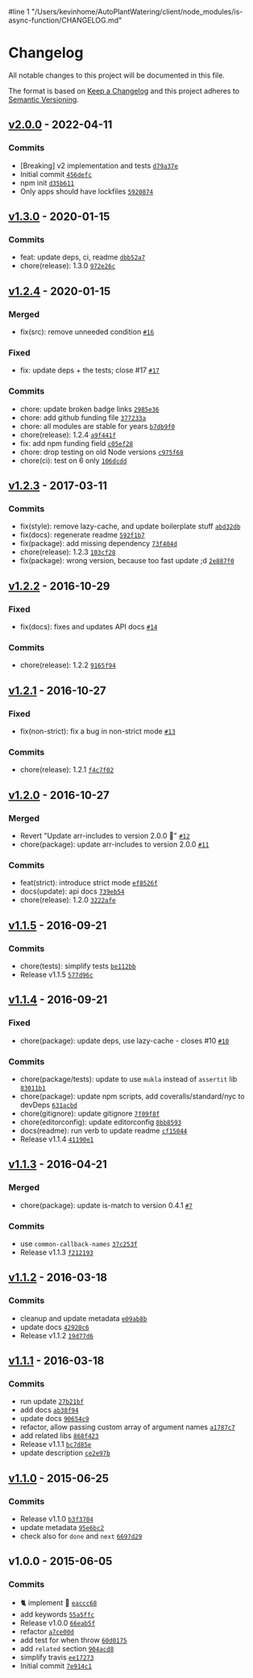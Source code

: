 #line 1 "/Users/kevinhome/AutoPlantWatering/client/node_modules/is-async-function/CHANGELOG.md"
# Changelog

All notable changes to this project will be documented in this file.

The format is based on [Keep a Changelog](https://keepachangelog.com/en/1.0.0/)
and this project adheres to [Semantic Versioning](https://semver.org/spec/v2.0.0.html).

## [v2.0.0](https://github.com/inspect-js/is-async-function/compare/v1.3.0...v2.0.0) - 2022-04-11

### Commits

- [Breaking] v2 implementation and tests [`d79a37e`](https://github.com/inspect-js/is-async-function/commit/d79a37e25e24a74be3c349de51fda4ad58f30f3a)
- Initial commit [`456defc`](https://github.com/inspect-js/is-async-function/commit/456defc6dc36809d11dd5a199110e46fe9fb4a6f)
- npm init [`d35b611`](https://github.com/inspect-js/is-async-function/commit/d35b611d669e57a3a6fd017930d3bf9a0589ffd2)
- Only apps should have lockfiles [`5920874`](https://github.com/inspect-js/is-async-function/commit/5920874ec2b26762d1037168a73e1c29a4286b1a)

## [v1.3.0](https://github.com/inspect-js/is-async-function/compare/v1.2.4...v1.3.0) - 2020-01-15

### Commits

- feat: update deps, ci, readme [`dbb52a7`](https://github.com/inspect-js/is-async-function/commit/dbb52a7714887e897df62302a6ad8e8402d67fe4)
- chore(release): 1.3.0 [`972e26c`](https://github.com/inspect-js/is-async-function/commit/972e26c01ad14aa3560462624f24f4464efc46a3)

## [v1.2.4](https://github.com/inspect-js/is-async-function/compare/v1.2.3...v1.2.4) - 2020-01-15

### Merged

- fix(src): remove unneeded condition [`#16`](https://github.com/inspect-js/is-async-function/pull/16)

### Fixed

- fix: update deps + the tests; close #17 [`#17`](https://github.com/inspect-js/is-async-function/issues/17)

### Commits

- chore: update broken badge links [`2985e36`](https://github.com/inspect-js/is-async-function/commit/2985e36a644306ab2beb392e6833860cc1b3dadf)
- chore: add github funding file [`377233a`](https://github.com/inspect-js/is-async-function/commit/377233ab85f042e68b4cf5c7fd91860b77e8ce53)
- chore: all modules are stable for years [`b7db9f0`](https://github.com/inspect-js/is-async-function/commit/b7db9f07cfcd8e3f7f7c448f71dcf73ef0e9b67e)
- chore(release): 1.2.4 [`a9f441f`](https://github.com/inspect-js/is-async-function/commit/a9f441f0b801dabf6e8a1690c871fd564e56ddad)
- fix: add npm funding field [`c05ef28`](https://github.com/inspect-js/is-async-function/commit/c05ef28a1aa33543fc29c1c897613dc8676c1afc)
- chore: drop testing on old Node versions [`c975f68`](https://github.com/inspect-js/is-async-function/commit/c975f68a788d99ebf109a34ed9867f19c85b8805)
- chore(ci): test on 6 only [`106dcdd`](https://github.com/inspect-js/is-async-function/commit/106dcdd6d225248ef55c41218706fef1a7ce8c0e)

## [v1.2.3](https://github.com/inspect-js/is-async-function/compare/v1.2.2...v1.2.3) - 2017-03-11

### Commits

- fix(style): remove lazy-cache, and update boilerplate stuff [`abd32db`](https://github.com/inspect-js/is-async-function/commit/abd32dba0d727e9a75fffa7ef7df138bbc722b69)
- fix(docs): regenerate readme [`592f1b7`](https://github.com/inspect-js/is-async-function/commit/592f1b721c7c81bc1a6a84e462f4bd7ba7f24cd3)
- fix(package): add missing dependency [`73f404d`](https://github.com/inspect-js/is-async-function/commit/73f404d9afc054c90c1f1bee280497ac809b1eb3)
- chore(release): 1.2.3 [`103cf28`](https://github.com/inspect-js/is-async-function/commit/103cf28cfa5302a5a00bb5c9bd8bf9ecc69999fa)
- fix(package): wrong version, because too fast update ;d [`2e887f0`](https://github.com/inspect-js/is-async-function/commit/2e887f09dbc9e234f5f26cadd4e7fe9cc97184fb)

## [v1.2.2](https://github.com/inspect-js/is-async-function/compare/v1.2.1...v1.2.2) - 2016-10-29

### Fixed

- fix(docs): fixes and updates API docs [`#14`](https://github.com/inspect-js/is-async-function/issues/14)

### Commits

- chore(release): 1.2.2 [`9165f94`](https://github.com/inspect-js/is-async-function/commit/9165f942865906a02e0f9afe55ac2f305d71a9b1)

## [v1.2.1](https://github.com/inspect-js/is-async-function/compare/v1.2.0...v1.2.1) - 2016-10-27

### Fixed

- fix(non-strict): fix a bug in non-strict mode [`#13`](https://github.com/inspect-js/is-async-function/issues/13)

### Commits

- chore(release): 1.2.1 [`f4c7f02`](https://github.com/inspect-js/is-async-function/commit/f4c7f02ecb1ca02772890552797da3b39883ed43)

## [v1.2.0](https://github.com/inspect-js/is-async-function/compare/v1.1.5...v1.2.0) - 2016-10-27

### Merged

- Revert "Update arr-includes to version 2.0.0 🚀" [`#12`](https://github.com/inspect-js/is-async-function/pull/12)
- chore(package): update arr-includes to version 2.0.0 [`#11`](https://github.com/inspect-js/is-async-function/pull/11)

### Commits

- feat(strict): introduce strict mode [`ef8526f`](https://github.com/inspect-js/is-async-function/commit/ef8526ffa8ba2b4cf37f6bd2dae21aee871e6e6a)
- docs(update): api docs [`739eb54`](https://github.com/inspect-js/is-async-function/commit/739eb5482ba560ad2de153a29fc16778f4d3ef3f)
- chore(release): 1.2.0 [`3222afe`](https://github.com/inspect-js/is-async-function/commit/3222afed47c9b5d2fa12490aff2d7c9887183ea2)

## [v1.1.5](https://github.com/inspect-js/is-async-function/compare/v1.1.4...v1.1.5) - 2016-09-21

### Commits

- chore(tests): simplify tests [`be112bb`](https://github.com/inspect-js/is-async-function/commit/be112bb3dec204f174bf745056b7c0fc7377aef5)
- Release v1.1.5 [`577d96c`](https://github.com/inspect-js/is-async-function/commit/577d96c9f0fb6288e6bc88d8e51703b98f19b20c)

## [v1.1.4](https://github.com/inspect-js/is-async-function/compare/v1.1.3...v1.1.4) - 2016-09-21

### Fixed

- chore(package): update deps, use lazy-cache - closes #10 [`#10`](https://github.com/inspect-js/is-async-function/issues/10)

### Commits

- chore(package/tests): update to use `mukla` instead of `assertit` lib [`83011b1`](https://github.com/inspect-js/is-async-function/commit/83011b1e2820e239c606d872468582f5a9249c47)
- chore(package): update npm scripts, add coveralls/standard/nyc to devDeps [`631acbd`](https://github.com/inspect-js/is-async-function/commit/631acbdcf9fd9aa6d56ac98e10f3092e7e5be485)
- chore(gitignore): update gitignore [`7f09f8f`](https://github.com/inspect-js/is-async-function/commit/7f09f8f40777879e70315dfeef0805755a44a293)
- chore(editorconfig): update editorconfig [`8bb8593`](https://github.com/inspect-js/is-async-function/commit/8bb85939f87e6738c5ca35b5e5f5d8cca67353c9)
- docs(readme): run verb to update readme [`cf15044`](https://github.com/inspect-js/is-async-function/commit/cf150446dc4e948f2629377d7f369824bfda8b3b)
- Release v1.1.4 [`41190e1`](https://github.com/inspect-js/is-async-function/commit/41190e1da3aeb787921b3ea5d834634295c31de8)

## [v1.1.3](https://github.com/inspect-js/is-async-function/compare/v1.1.2...v1.1.3) - 2016-04-21

### Merged

- chore(package): update is-match to version 0.4.1 [`#7`](https://github.com/inspect-js/is-async-function/pull/7)

### Commits

- use `common-callback-names` [`37c253f`](https://github.com/inspect-js/is-async-function/commit/37c253f9a34b68acd5651075a3f1b74cd30ed8fd)
- Release v1.1.3 [`f212193`](https://github.com/inspect-js/is-async-function/commit/f212193a00790ccae387e2d7a373076fcbbb9d8f)

## [v1.1.2](https://github.com/inspect-js/is-async-function/compare/v1.1.1...v1.1.2) - 2016-03-18

### Commits

- cleanup and update metadata [`e09ab8b`](https://github.com/inspect-js/is-async-function/commit/e09ab8b98e6aecd28d38ba4ff4c1f17c26549a06)
- update docs [`42920c6`](https://github.com/inspect-js/is-async-function/commit/42920c699f706fcf1048e0c039b335d7bbaf34ed)
- Release v1.1.2 [`19d77d6`](https://github.com/inspect-js/is-async-function/commit/19d77d6ba7abe87ecf4d2765cd8536fca140b3bd)

## [v1.1.1](https://github.com/inspect-js/is-async-function/compare/v1.1.0...v1.1.1) - 2016-03-18

### Commits

- run update [`27b21bf`](https://github.com/inspect-js/is-async-function/commit/27b21bf76254635d6c5c18f896b6f151938ae810)
- add docs [`ab38f94`](https://github.com/inspect-js/is-async-function/commit/ab38f947707182e0ea165e3bee90bd46b8dbfaf9)
- update docs [`90654c9`](https://github.com/inspect-js/is-async-function/commit/90654c93e8ff9d0cfd1443ae3609cd898b57ef11)
- refactor, allow passing custom array of argument names [`a1787c7`](https://github.com/inspect-js/is-async-function/commit/a1787c757f522cb5e1c568ec5270be14a38c4cc9)
- add related libs [`868f423`](https://github.com/inspect-js/is-async-function/commit/868f4235a449d610a87351e5a5070f42a0c6e7ce)
- Release v1.1.1 [`bc7d85e`](https://github.com/inspect-js/is-async-function/commit/bc7d85e2a115163d3b09f78be5196f21adce1a7c)
- update description [`ce2e97b`](https://github.com/inspect-js/is-async-function/commit/ce2e97b34762f2087699a5b9910e498ec7062090)

## [v1.1.0](https://github.com/inspect-js/is-async-function/compare/v1.0.0...v1.1.0) - 2015-06-25

### Commits

- Release v1.1.0 [`b3f3704`](https://github.com/inspect-js/is-async-function/commit/b3f3704f13a32664a08b3d55162925e37626f5e8)
- update metadata [`95e6bc2`](https://github.com/inspect-js/is-async-function/commit/95e6bc2cc195ff5d2ab01f47c6a157b3a583d01a)
- check also for `done` and `next` [`6697d29`](https://github.com/inspect-js/is-async-function/commit/6697d29430ac9ce5f55572a2d7762baa1f05a33b)

## v1.0.0 - 2015-06-05

### Commits

- :cat2: implement :star2: [`eaccc68`](https://github.com/inspect-js/is-async-function/commit/eaccc681838a983390e93607451500982759bd7a)
- add keywords [`55a5ffc`](https://github.com/inspect-js/is-async-function/commit/55a5ffc65d344328cf5b5bb7b7e1520ecede0035)
- Release v1.0.0 [`66eab5f`](https://github.com/inspect-js/is-async-function/commit/66eab5f96c62a6a39b913a84e8ec4b37c657026a)
- refactor [`a7ce00d`](https://github.com/inspect-js/is-async-function/commit/a7ce00d537bf420338b91fee00eb6893d14952bf)
- add test for when throw [`60d0175`](https://github.com/inspect-js/is-async-function/commit/60d0175a955645b304f572fd571a1ced47486958)
- add `related` section [`904acd8`](https://github.com/inspect-js/is-async-function/commit/904acd8fbd5c6c020ba537cc9962154d818ad067)
- simplify travis [`ee17273`](https://github.com/inspect-js/is-async-function/commit/ee172737486a8a5f7b2b642aa72e6ca7a1749a1c)
- Initial commit [`7e914c1`](https://github.com/inspect-js/is-async-function/commit/7e914c1c6d669635f239fa86d9d96f85d8aaaab4)
